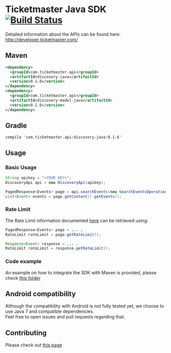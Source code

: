 # Ticketmaster Java SDK [![Build Status](https://travis-ci.org/ticketmaster-api/sdk-java.svg?branch=master)](https://travis-ci.org/ticketmaster-api/sdk-java)

Detailed information about the APIs can be found here:  
http://developer.ticketmaster.com/

## Maven

```xml
<dependency>
  <groupId>com.ticketmaster.api</groupId>
  <artifactId>discovery-java</artifactId>
  <version>0.1.6</version>
</dependency>
<dependency>
  <groupId>com.ticketmaster.api</groupId>
  <artifactId>discovery-model-java</artifactId>
  <version>0.1.6</version>
</dependency>
```

## Gradle

```
compile 'com.ticketmaster.api:discovery-java:0.1.6'
```

## Usage
### Basic Usage

```java
String apikey = "<YOUR KEY>";
DiscoveryApi api = new DiscoveryApi(apikey);

PagedResponse<Events> page = api.searchEvents(new SearchEventsOperation().keyword("<SEARCH TERM>"));
List<Event> events = page.getContent().getEvents();
```

### Rate Limit

The Rate Limit information documented [here](http://developer.ticketmaster.com/products-and-docs/apis/getting-started/) can be retrieved using:
```java
PagedResponse<Events> page = ... ;
RateLimit rateLimit = page.getRateLimit();

Response<Event> response = ... ;
RateLimit rateLimit = response.getRateLimit();
```

### Code example

An example on how to integrate the SDK with Maven is provided, please check [this folder](maven-example/)

## Android compatibility
 
Although the compatibility with Android is not fully tested yet, we choose to use Java 7 and compatible dependencies.     
Feel free to open issues and pull requests regarding that.

## Contributing

Please check out [this page](CONTRIBUTING.md)
